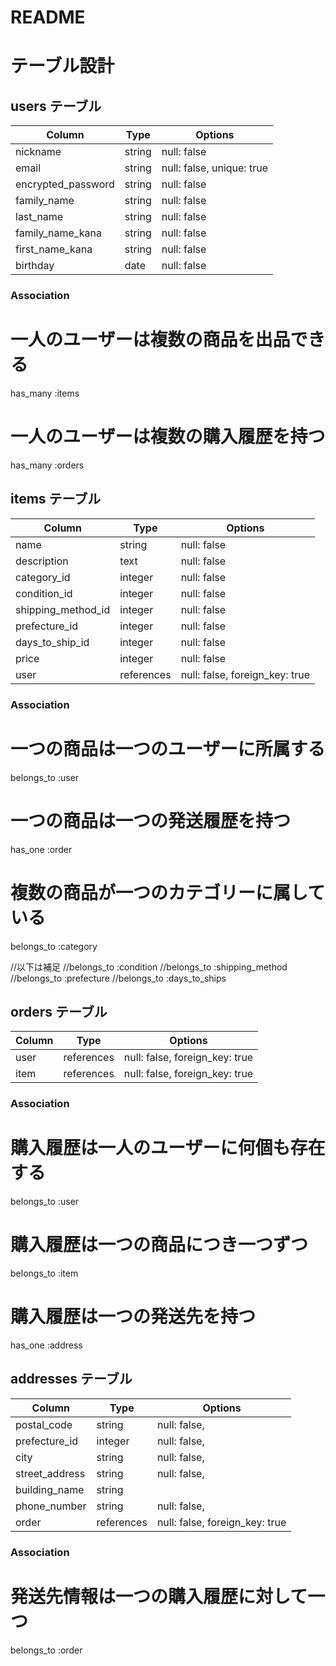# README

# テーブル設計

## users テーブル


| Column             | Type   | Options                       |
| ------------------ | ------ | ----------------------------- |
| nickname           | string | null: false                   |
| email              | string | null: false, unique: true     |
| encrypted_password | string | null: false                   |
| family_name        | string | null: false                   |
| last_name          | string | null: false                   |
| family_name_kana   | string | null: false                   |
| first_name_kana    | string | null: false                   |
| birthday           | date   | null: false                   |


### Association
# 一人のユーザーは複数の商品を出品できる
has_many :items
# 一人のユーザーは複数の購入履歴を持つ
has_many :orders





## items テーブル


| Column             | Type       | Options                        |
| ------------------ | ---------  | ------------------------------ |
| name               | string     | null: false                    |
| description        | text       | null: false                    |
| category_id        | integer    | null: false                    |
| condition_id       | integer    | null: false                    |
| shipping_method_id | integer    | null: false                    |
| prefecture_id      | integer    | null: false                    |
| days_to_ship_id    | integer    | null: false                    |
| price              | integer    | null: false                    |
| user               | references | null: false, foreign_key: true |


### Association
# 一つの商品は一つのユーザーに所属する
belongs_to :user
# 一つの商品は一つの発送履歴を持つ
has_one :order
# 複数の商品が一つのカテゴリーに属している
belongs_to :category

//以下は補足
//belongs_to :condition
//belongs_to :shipping_method
//belongs_to :prefecture
//belongs_to :days_to_ships


## orders テーブル


| Column  | Type       | Options                        |
| ------- | ---------- | ------------------------------ |
| user    | references | null: false, foreign_key: true |
| item    | references | null: false, foreign_key: true |


### Association
# 購入履歴は一人のユーザーに何個も存在する
belongs_to :user
# 購入履歴は一つの商品につき一つずつ
belongs_to :item
# 購入履歴は一つの発送先を持つ
has_one :address



## addresses テーブル


| Column          | Type       | Options                        |
| --------------- | ---------- | ------------------------------ |
| postal_code     | string     | null: false,                   |
| prefecture_id   | integer    | null: false,                   |
| city            | string     | null: false,                   |
| street_address  | string     | null: false,                   |
| building_name   | string     |                                |
| phone_number    | string     | null: false,                   |
| order           | references | null: false, foreign_key: true |


### Association
# 発送先情報は一つの購入履歴に対して一つ
belongs_to :order
